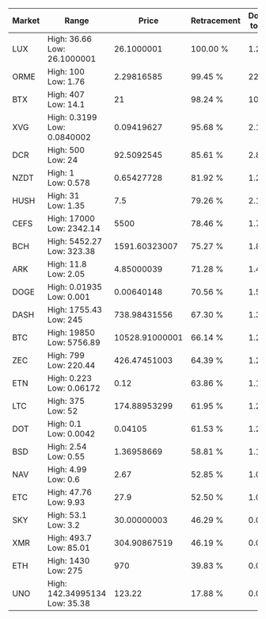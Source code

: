 | Market | Range | Price| Retracement | Doubles to 50% |
| --- | --- | --- | --- | --- |
| LUX | High: 36.66<br />Low: 26.1000001 | 26.1000001 | 100.00 % | 1.20 |
| ORME | High: 100<br />Low: 1.76 | 2.29816585 | 99.45 % | 22.14 |
| BTX | High: 407<br />Low: 14.1 | 21 | 98.24 % | 10.03 |
| XVG | High: 0.3199<br />Low: 0.0840002 | 0.09419627 | 95.68 % | 2.14 |
| DCR | High: 500<br />Low: 24 | 92.5092545 | 85.61 % | 2.83 |
| NZDT | High: 1<br />Low: 0.578 | 0.65427728 | 81.92 % | 1.21 |
| HUSH | High: 31<br />Low: 1.35 | 7.5 | 79.26 % | 2.16 |
| CEFS | High: 17000<br />Low: 2342.14 | 5500 | 78.46 % | 1.76 |
| BCH | High: 5452.27<br />Low: 323.38 | 1591.60323007 | 75.27 % | 1.81 |
| ARK | High: 11.8<br />Low: 2.05 | 4.85000039 | 71.28 % | 1.43 |
| DOGE | High: 0.01935<br />Low: 0.001 | 0.00640148 | 70.56 % | 1.59 |
| DASH | High: 1755.43<br />Low: 245 | 738.98431556 | 67.30 % | 1.35 |
| BTC | High: 19850<br />Low: 5756.89 | 10528.91000001 | 66.14 % | 1.22 |
| ZEC | High: 799<br />Low: 220.44 | 426.47451003 | 64.39 % | 1.20 |
| ETN | High: 0.223<br />Low: 0.06172 | 0.12 | 63.86 % | 1.19 |
| LTC | High: 375<br />Low: 52 | 174.88953299 | 61.95 % | 1.22 |
| DOT | High: 0.1<br />Low: 0.0042 | 0.04105 | 61.53 % | 1.27 |
| BSD | High: 2.54<br />Low: 0.55 | 1.36958669 | 58.81 % | 1.13 |
| NAV | High: 4.99<br />Low: 0.6 | 2.67 | 52.85 % | 1.05 |
| ETC | High: 47.76<br />Low: 9.93 | 27.9 | 52.50 % | 1.03 |
| SKY | High: 53.1<br />Low: 3.2 | 30.00000003 | 46.29 % | 0.00 |
| XMR | High: 493.7<br />Low: 85.01 | 304.90867519 | 46.19 % | 0.00 |
| ETH | High: 1430<br />Low: 275 | 970 | 39.83 % | 0.00 |
| UNO | High: 142.34995134<br />Low: 35.38 | 123.22 | 17.88 % | 0.00 |
